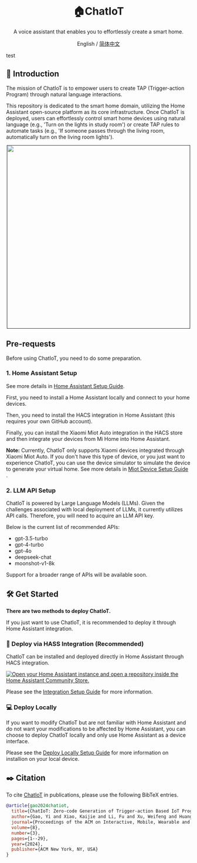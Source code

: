 <div align="center">

<h1 align="center">🏠ChatIoT</h1>
A voice assistant that enables you to effortlessly create a smart home.

English / [简体中文](./README_CN.md)
</div>

test


## :pencil: Introduction
The mission of ChatIoT is to empower users to create TAP (Trigger-action Program) through natural language interactions. 

This repository is dedicated to the smart home domain, utilizing the Home Assistant open-source platform as its core infrastructure. Once ChatIoT is deployed, users can effortlessly control smart home devices using natural language (e.g., 'Turn on the lights in study room') or create TAP rules to automate tasks (e.g., 'If someone passes through the living room, automatically turn on the living room lights').

<p align="center">
<a href=""><img src="docs\resources\ChatIoT_overview.png" width="500px"></a>
</p>

## Pre-requests
Before using ChatIoT, you need to do some preparation.
### 1. Home Assistant Setup
See more details in [Home Assistant Setup Guide](./docs/Home_Assistant_Setup.md).

First, you need to install a Home Assistant locally and connect to your home devices.

Then, you need to install the HACS integration in Home Assistant (this requires your own GitHub account).

Finally, you can install the Xiaomi Miot Auto integration in the HACS store and then integrate your devices from Mi Home into Home Assistant.

**Note:** Currently, ChatIoT only supports Xiaomi devices integrated through Xiaomi Miot Auto. If you don't have this type of device, or you just want to experience ChatIoT, you can use the device simulator to simulate the device to generate your virtual home. See more details in [Miot Device Setup Guide](./docs/Miot_Device_Setup.md) .

### 2. LLM API Setup
ChatIoT is powered by Large Language Models (LLMs). Given the challenges associated with local deployment of LLMs, it currently utilizes API calls. Therefore, you will need to acquire an LLM API key.

Below is the current list of recommended APIs:
- gpt-3.5-turbo
- gpt-4-turbo
- gpt-4o
- deepseek-chat
- moonshot-v1-8k

Support for a broader range of APIs will be available soon.


## :hammer_and_wrench: Get Started
**There are two methods to deploy ChatIoT.**

If you just want to use ChatIoT, it is recommended to deploy it through Home Assistant integration.

### :whale: Deploy via HASS Integration (Recommended)
ChatIoT can be installed and deployed directly in Home Assistant through HACS integration.

[![Open your Home Assistant instance and open a repository inside the Home Assistant Community Store.](https://my.home-assistant.io/badges/hacs_repository.svg)](https://my.home-assistant.io/redirect/hacs_repository/?category=Integration&repository=ChatIoT&owner=ifcarpediem)

Please see the [Integration Setup Guide](./docs/ChatIoT_Integration_Setup.md) for more information.

### :computer: Deploy Locally
If you want to modify ChatIoT but are not familiar with Home Assistant and do not want your modifications to be affected by Home Assistant, you can choose to deploy ChatIoT locally and only use Home Assistant as a device interface.

Please see the [Deploy Locally Setup Guide](./docs/Deploy_Locally_Setup.md) for more information on installion on your local device.

## :black_nib: Citation
To cite [ChatIoT](https://maestro.acm.org/trk/clickp?ref=z16l2snue3_2-310b8_0x33ae25x01410&doi=3678585) in publications, please use the following BibTeX entries.

```bibtex
@article{gao2024chatiot,
  title={ChatIoT: Zero-code Generation of Trigger-action Based IoT Programs},
  author={Gao, Yi and Xiao, Kaijie and Li, Fu and Xu, Weifeng and Huang, Jiaming and Dong, Wei},
  journal={Proceedings of the ACM on Interactive, Mobile, Wearable and Ubiquitous Technologies},
  volume={8},
  number={3},
  pages={1--29},
  year={2024},
  publisher={ACM New York, NY, USA}
}
```
